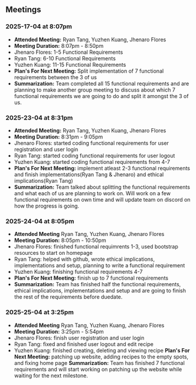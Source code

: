 ## Meetings

### 2025-17-04 at 8:07pm
- **Attended Meeting:** Ryan Tang, Yuzhen Kuang, Jhenaro Flores
- **Meeting Duration:** 8:07pm - 8:50pm
- Jhenaro Flores: 1-5 Functional Requirements
- Ryan Tang: 6-10 Functional Requirements
- Yuzhen Kuang: 11-15 Functional Requirements
- **Plan's For Next Meeting:** Split implementation of 7 functional requirements between the 3 of us
- **Summarization:** Team completed all 15 functional requirements and are planning to make another group meeting to discuss about which 7 functional requirements we are going to do and split it amongst the 3 of us. 

### 2025-23-04 at 8:31pm
- **Attended Meeting:** Ryan Tang, Yuzhen Kuang, Jhenaro Flores
- **Meeting Duration:** 8:31pm - 9:05pm
- Jhenaro Flores: started coding functional requirements for user registration and user login
- Ryan Tang: started coding functional requirements for user logout
- Yuzhen Kuang: started coding functional requirements from 4-7
- **Plan's For Next Meeting:** implement atleast 2-3 functional requirements and finish implementations(Ryan Tang & Jhenaro) and ethical implications(Ryan Tang)
- **Summarization:** Team talked about splitting the functional requirements and what each of us are planning to work on. Will work on a few functional requirements on own time and will update team on discord on how the progress is going. 

### 2025-24-04 at 8:05pm
- **Attended Meeting** Ryan Tang, Yuzhen Kuang, Jhenaro Flores
- **Meeting Duration:** 8:05pm - 10:50pm
- Jhenaro Flores: finished functional requimrents 1-3, used bootstrap resources to start on homepage
- Ryan Tang: helped with github, wrote ethical implications, implementations and setup, planning to write a functional requirement
- Yuzhen Kuang: finishing functional requirements 4-7
- **Plan's For Next Meeting:** finish up to 7 functional requirements
- **Summarization:** Team has finished half the functional requirements, ethical implications, implementations and setup and are going to finish the rest of the requirements before duedate.

### 2025-25-04 at 3:25pm
- **Attended Meeting** Ryan Tang, Yuzhen Kuang, Jhenaro Flores
- **Meeting Duration:** 3:25pm - 5:54pm
- Jhenaro Flores: finish user registration and user login
- Ryan Tang: fixed and finished user logout and edit recipe
- Yuzhen Kuang: finished creating, deleting and viewing recipe
**Plan's For Next Meeting:** patching up website, adding recipes to the empty spots, and fixing home page
  **Summarization:** Team has finished 7 functional requirements and will start working on patching up the website while waiting for the next milestone.
